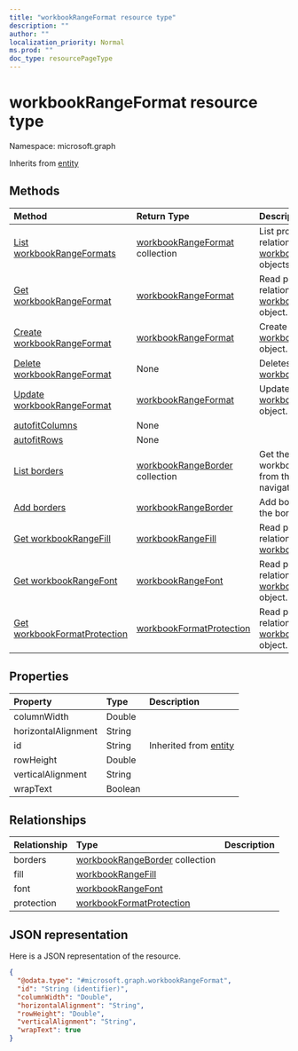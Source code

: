 ```yaml
---
title: "workbookRangeFormat resource type"
description: ""
author: ""
localization_priority: Normal
ms.prod: ""
doc_type: resourcePageType
---
```


# workbookRangeFormat resource type


Namespace: microsoft.graph




Inherits from [entity](../resources/entity.md)

## Methods
|Method|Return Type|Description|
|:---|:---|:---|
|[List workbookRangeFormats](../api/workbookrangeformat-list.md)|[workbookRangeFormat](../resources/workbookrangeformat.md) collection|List properties and relationships of the [workbookRangeFormat](../resources/workbookrangeformat.md) objects.|
|[Get workbookRangeFormat](../api/workbookrangeformat-get.md)|[workbookRangeFormat](../resources/workbookrangeformat.md)|Read properties and relationships of the [workbookRangeFormat](../resources/workbookrangeformat.md) object.|
|[Create workbookRangeFormat](../api/workbookrangeformat-create.md)|[workbookRangeFormat](../resources/workbookrangeformat.md)|Create a new [workbookRangeFormat](../resources/workbookrangeformat.md) object.|
|[Delete workbookRangeFormat](../api/workbookrangeformat-delete.md)|None|Deletes a [workbookRangeFormat](../resources/workbookrangeformat.md).|
|[Update workbookRangeFormat](../api/workbookrangeformat-update.md)|[workbookRangeFormat](../resources/workbookrangeformat.md)|Update the properties of a [workbookRangeFormat](../resources/workbookrangeformat.md) object.|
|[autofitColumns](../api/workbookrangeformat-autofitcolumns.md)|None||
|[autofitRows](../api/workbookrangeformat-autofitrows.md)|None||
|[List borders](../api/workbookrangeformat-list-borders.md)|[workbookRangeBorder](../resources/workbookrangeborder.md) collection|Get the workbookRangeBorders from the borders navigation property.|
|[Add borders](../api/workbookrangeformat-post-borders.md)|[workbookRangeBorder](../resources/workbookrangeborder.md)|Add borders by posting to the borders collection.|
|[Get workbookRangeFill](../api/workbookrangefill-get.md)|[workbookRangeFill](../resources/workbookrangefill.md)|Read properties and relationships of the [workbookRangeFill](../resources/workbookrangefill.md) object.|
|[Get workbookRangeFont](../api/workbookrangefont-get.md)|[workbookRangeFont](../resources/workbookrangefont.md)|Read properties and relationships of the [workbookRangeFont](../resources/workbookrangefont.md) object.|
|[Get workbookFormatProtection](../api/workbookformatprotection-get.md)|[workbookFormatProtection](../resources/workbookformatprotection.md)|Read properties and relationships of the [workbookFormatProtection](../resources/workbookformatprotection.md) object.|

## Properties
|Property|Type|Description|
|:---|:---|:---|
|columnWidth|Double||
|horizontalAlignment|String||
|id|String| Inherited from [entity](../resources/entity.md)|
|rowHeight|Double||
|verticalAlignment|String||
|wrapText|Boolean||

## Relationships
|Relationship|Type|Description|
|:---|:---|:---|
|borders|[workbookRangeBorder](../resources/workbookrangeborder.md) collection||
|fill|[workbookRangeFill](../resources/workbookrangefill.md)||
|font|[workbookRangeFont](../resources/workbookrangefont.md)||
|protection|[workbookFormatProtection](../resources/workbookformatprotection.md)||

## JSON representation
Here is a JSON representation of the resource.
<!-- {
  "blockType": "resource",
  "keyProperty": "id",
  "@odata.type": "microsoft.graph.workbookRangeFormat",
  "baseType": "microsoft.graph.entity",
  "openType": false
}
-->
``` json
{
  "@odata.type": "#microsoft.graph.workbookRangeFormat",
  "id": "String (identifier)",
  "columnWidth": "Double",
  "horizontalAlignment": "String",
  "rowHeight": "Double",
  "verticalAlignment": "String",
  "wrapText": true
}
```

